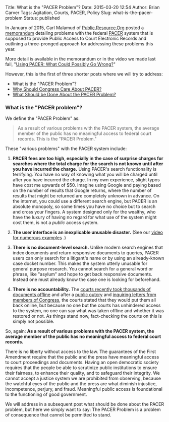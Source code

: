 Title: What is the "PACER Problem"?
Date: 2015-03-20 12:54
Author: Brian Carver
Tags: Agitation, Courts, PACER, Policy
Slug: what-is-the-pacer-problem
Status: published

In January of 2015, Carl Malamud of [Public.Resource.Org](https://public.resource.org) posted a [memorandum](https://yo.yourhonor.org/) detailing problems with the federal [PACER](https://www.pacer.gov/) system that is supposed to provide Public Access to Court Electronic Records and outlining a three-pronged approach for addressing these problems this year.

More detail is available in the memorandum or in the video we made last fall, "[Using PACER: What Could Possibly Go Wrong?]({filename}/using-pacer-vid.md)"

However, this is the first of three shorter posts where we will try to address:

-   What is the "PACER Problem"?
-   [Why Should Congress Care About PACER?](/2015/03/23/why-should-congress-care-about-pacer/)
-   [What Should be Done About the PACER Problem?](/2015/03/24/what-should-be-done-about-the-pacer-problem/)


### What is the "PACER problem"?

We define the "PACER Problem" as:

> As a result of various problems with the PACER system, the average member of the public has no meaningful access to federal court records. This is the "PACER Problem."

These "various problems" with the PACER system include:

1.  **PACER fees are too high, especially in the case of surprise charges for searches where the total charge for the search is not known until after you have incurred the charge.** Using PACER's search functionality is terrifying. You have no way of knowing what you will be charged until after you have incurred the charge. In my own experience, slight typos have cost me upwards of $50. Imagine using Google and paying based on the number of results that Google returns, where the number of results that might be returned are completely unknown in advance. On the internet, you could use a different search engine, but PACER is an absolute monopoly, so some times you have no choice but to search and cross your fingers. A system designed only for the wealthy, who have the luxury of having no regard for what use of the system might cost them, is not a *public* access system.

2.  **The user interface is an inexplicable unusable disaster.** (See our [video for numerous examples](https://www.youtube.com/watch?v=HA4Z9LEJSBw) .)

3.  **There is no document-level search.** Unlike modern search engines that index documents and return responsive documents to queries, PACER users can only search for a litigant's name or by using an already-known case docket number. This makes the system utterly unusable for general purpose research. You cannot search for a general word or phrase, like "asylum" and hope to get back responsive documents. Instead one must already know the case one is looking for beforehand.

4.  **There is no accountability.** The [courts recently took thousands of documents offline](/2014/08/28/the-importance-of-backups/) and after a [public outcry](/2014/08/27/free-law-project-joins-request-for-access-to-offline-pacer-documents/) and [inquiring letters from members of Congress](/2014/09/16/senator-leahy-wants-pacer-documents-back-online/), the courts stated that they would put them all back online, but because no one but the courts has unhindered access to the system, no one can say what was taken offline and whether it was restored or not. As things stand now, fact-checking the courts on this is simply not possible.

So, again: **As a result of various problems with the PACER system, the average member of the public has no meaningful access to federal court records.**

There is no liberty without access to the law. The guarantees of the First Amendment require that the public and the press have meaningful access to court proceedings and documents. Having an open democratic society requires that the people be able to scrutinize public institutions to ensure their fairness, to enhance their quality, and to safeguard their integrity. We cannot accept a justice system we are prohibited from observing, because the watchful eyes of the public and the press are what diminish injustice, incompetence, perjury, and fraud. Meaningful public access is foundational to the functioning of good government.

We will address in a subsequent post what should be done about the PACER problem, but here we simply want to say: The PACER Problem is a problem of consequence that cannot be permitted to stand.
